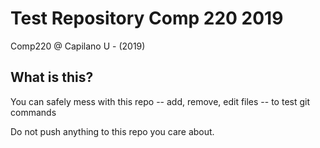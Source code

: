 # Test Repository Comp 220 2019
Comp220 @ Capilano U - (2019)

## What is this?
You can safely mess with this repo -- add, remove, edit files -- to test git commands

Do not push anything to this repo you care about.
